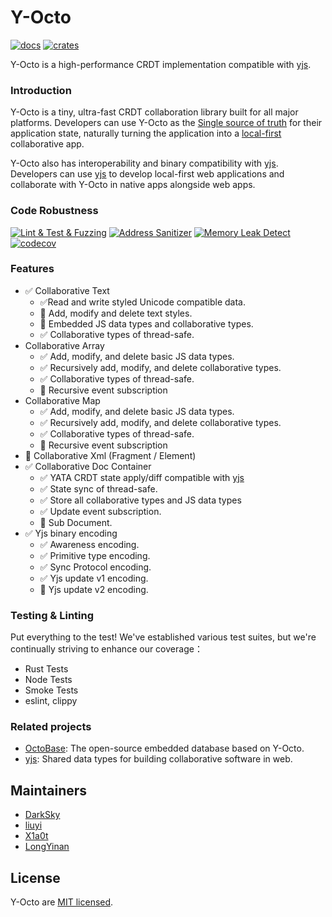 # Y-Octo

[![docs]](https://docs.rs/crate/y-octo)
[![crates]](https://crates.io/crates/y-octo)

Y-Octo is a high-performance CRDT implementation compatible with [yjs].

### Introduction

Y-Octo is a tiny, ultra-fast CRDT collaboration library built for all major platforms. Developers can use Y-Octo as the [Single source of truth](https://en.wikipedia.org/wiki/Single_source_of_truth) for their application state, naturally turning the application into a [local-first](https://www.inkandswitch.com/local-first/) collaborative app.

Y-Octo also has interoperability and binary compatibility with [yjs]. Developers can use [yjs] to develop local-first web applications and collaborate with Y-Octo in native apps alongside web apps.

### Code Robustness

[![Lint & Test & Fuzzing]](https://github.com/toeverything/y-octo/actions/workflows/y-octo.yml)
[![Address Sanitizer]](https://github.com/toeverything/y-octo/actions/workflows/asan.yml)
[![Memory Leak Detect]](https://github.com/toeverything/y-octo/actions/workflows/memory-test.yml)
[![codecov]](https://codecov.io/gh/toeverything/y-octo)

### Features

- ✅ Collaborative Text
  - ✅Read and write styled Unicode compatible data.
  - 🚧 Add, modify and delete text styles.
  - 🚧 Embedded JS data types and collaborative types.
  - ✅ Collaborative types of thread-safe.
- Collaborative Array
  - ✅ Add, modify, and delete basic JS data types.
  - ✅ Recursively add, modify, and delete collaborative types.
  - ✅ Collaborative types of thread-safe.
  - 🚧 Recursive event subscription
- Collaborative Map
  - ✅ Add, modify, and delete basic JS data types.
  - ✅ Recursively add, modify, and delete collaborative types.
  - ✅ Collaborative types of thread-safe.
  - 🚧 Recursive event subscription
- 🚧 Collaborative Xml (Fragment / Element)
- ✅ Collaborative Doc Container
  - ✅ YATA CRDT state apply/diff compatible with [yjs]
  - ✅ State sync of thread-safe.
  - ✅ Store all collaborative types and JS data types
  - ✅ Update event subscription.
  - 🚧 Sub Document.
- ✅ Yjs binary encoding
  - ✅ Awareness encoding.
  - ✅ Primitive type encoding.
  - ✅ Sync Protocol encoding.
  - ✅ Yjs update v1 encoding.
  - 🚧 Yjs update v2 encoding.

### Testing & Linting

Put everything to the test! We've established various test suites, but we're continually striving to enhance our coverage：

- Rust Tests
- Node Tests
- Smoke Tests
- eslint, clippy

### Related projects

- [OctoBase]: The open-source embedded database based on Y-Octo.
- [yjs]: Shared data types for building collaborative software in web.

## Maintainers

- [DarkSky](https://github.com/darkskygit)
- [liuyi](https://github.com/forehalo)
- [X1a0t](https://github.com/thorseraq)
- [LongYinan](https://github.com/Brooooooklyn)

## License

Y-Octo are [MIT licensed].

[codecov]: https://codecov.io/gh/toeverything/y-octo/graph/badge.svg?token=9AQY5Q1BYH
[crates]: https://img.shields.io/crates/v/y-octo.svg
[docs]: https://img.shields.io/crates/v/y-octo.svg
[yjs]: https://github.com/yjs/yjs
[Lint & Test & Fuzzing]: https://github.com/toeverything/y-octo/actions/workflows/y-octo.yml/badge.svg
[Address Sanitizer]: https://github.com/toeverything/y-octo/actions/workflows/y-octo-asan.yml/badge.svg
[Memory Leak Detect]: https://github.com/toeverything/y-octo/actions/workflows/y-octo-memory-test.yml/badge.svg
[OctoBase]: https://github.com/toeverything/octobase
[BlockSuite]: https://github.com/toeverything/blocksuite
[AFFiNE]: https://github.com/toeverything/affine
[MIT licensed]: ./LICENSE
